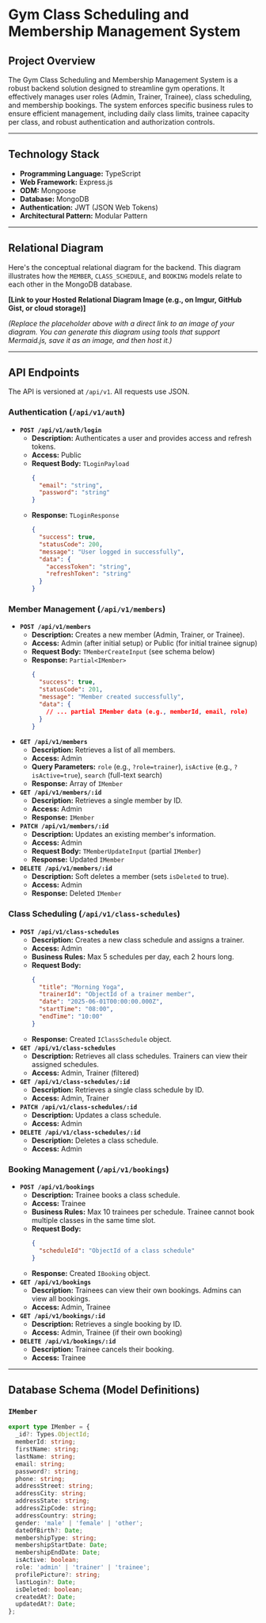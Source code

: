 # Gym Class Scheduling and Membership Management System

## Project Overview

The Gym Class Scheduling and Membership Management System is a robust backend solution designed to streamline gym operations. It effectively manages user roles (Admin, Trainer, Trainee), class scheduling, and membership bookings. The system enforces specific business rules to ensure efficient management, including daily class limits, trainee capacity per class, and robust authentication and authorization controls.

---

## Technology Stack

- **Programming Language:** TypeScript
- **Web Framework:** Express.js
- **ODM:** Mongoose
- **Database:** MongoDB
- **Authentication:** JWT (JSON Web Tokens)
- **Architectural Pattern:** Modular Pattern

---

## Relational Diagram

Here's the conceptual relational diagram for the backend. This diagram illustrates how the `MEMBER`, `CLASS_SCHEDULE`, and `BOOKING` models relate to each other in the MongoDB database.

**[Link to your Hosted Relational Diagram Image (e.g., on Imgur, GitHub Gist, or cloud storage)]**

_(Replace the placeholder above with a direct link to an image of your diagram. You can generate this diagram using tools that support Mermaid.js, save it as an image, and then host it.)_

---

## API Endpoints

The API is versioned at `/api/v1`. All requests use JSON.

### Authentication (`/api/v1/auth`)

- **`POST /api/v1/auth/login`**
  - **Description:** Authenticates a user and provides access and refresh tokens.
  - **Access:** Public
  - **Request Body:** `TLoginPayload`
    ```json
    {
      "email": "string",
      "password": "string"
    }
    ```
  - **Response:** `TLoginResponse`
    ```json
    {
      "success": true,
      "statusCode": 200,
      "message": "User logged in successfully",
      "data": {
        "accessToken": "string",
        "refreshToken": "string"
      }
    }
    ```

### Member Management (`/api/v1/members`)

- **`POST /api/v1/members`**
  - **Description:** Creates a new member (Admin, Trainer, or Trainee).
  - **Access:** Admin (after initial setup) or Public (for initial trainee signup)
  - **Request Body:** `TMemberCreateInput` (see schema below)
  - **Response:** `Partial<IMember>`
    ```json
    {
      "success": true,
      "statusCode": 201,
      "message": "Member created successfully",
      "data": {
        // ... partial IMember data (e.g., memberId, email, role)
      }
    }
    ```
- **`GET /api/v1/members`**
  - **Description:** Retrieves a list of all members.
  - **Access:** Admin
  - **Query Parameters:** `role` (e.g., `?role=trainer`), `isActive` (e.g., `?isActive=true`), `search` (full-text search)
  - **Response:** Array of `IMember`
- **`GET /api/v1/members/:id`**
  - **Description:** Retrieves a single member by ID.
  - **Access:** Admin
  - **Response:** `IMember`
- **`PATCH /api/v1/members/:id`**
  - **Description:** Updates an existing member's information.
  - **Access:** Admin
  - **Request Body:** `TMemberUpdateInput` (partial `IMember`)
  - **Response:** Updated `IMember`
- **`DELETE /api/v1/members/:id`**
  - **Description:** Soft deletes a member (sets `isDeleted` to true).
  - **Access:** Admin
  - **Response:** Deleted `IMember`

### Class Scheduling (`/api/v1/class-schedules`)

- **`POST /api/v1/class-schedules`**
  - **Description:** Creates a new class schedule and assigns a trainer.
  - **Access:** Admin
  - **Business Rules:** Max 5 schedules per day, each 2 hours long.
  - **Request Body:**
    ```json
    {
      "title": "Morning Yoga",
      "trainerId": "ObjectId of a trainer member",
      "date": "2025-06-01T00:00:00.000Z",
      "startTime": "08:00",
      "endTime": "10:00"
    }
    ```
  - **Response:** Created `IClassSchedule` object.
- **`GET /api/v1/class-schedules`**
  - **Description:** Retrieves all class schedules. Trainers can view their assigned schedules.
  - **Access:** Admin, Trainer (filtered)
- **`GET /api/v1/class-schedules/:id`**
  - **Description:** Retrieves a single class schedule by ID.
  - **Access:** Admin, Trainer
- **`PATCH /api/v1/class-schedules/:id`**
  - **Description:** Updates a class schedule.
  - **Access:** Admin
- **`DELETE /api/v1/class-schedules/:id`**
  - **Description:** Deletes a class schedule.
  - **Access:** Admin

### Booking Management (`/api/v1/bookings`)

- **`POST /api/v1/bookings`**
  - **Description:** Trainee books a class schedule.
  - **Access:** Trainee
  - **Business Rules:** Max 10 trainees per schedule. Trainee cannot book multiple classes in the same time slot.
  - **Request Body:**
    ```json
    {
      "scheduleId": "ObjectId of a class schedule"
    }
    ```
  - **Response:** Created `IBooking` object.
- **`GET /api/v1/bookings`**
  - **Description:** Trainees can view their own bookings. Admins can view all bookings.
  - **Access:** Admin, Trainee
- **`GET /api/v1/bookings/:id`**
  - **Description:** Retrieves a single booking by ID.
  - **Access:** Admin, Trainee (if their own booking)
- **`DELETE /api/v1/bookings/:id`**
  - **Description:** Trainee cancels their booking.
  - **Access:** Trainee

---

## Database Schema (Model Definitions)

### `IMember`

```typescript
export type IMember = {
  _id?: Types.ObjectId;
  memberId: string;
  firstName: string;
  lastName: string;
  email: string;
  password?: string;
  phone: string;
  addressStreet: string;
  addressCity: string;
  addressState: string;
  addressZipCode: string;
  addressCountry: string;
  gender: 'male' | 'female' | 'other';
  dateOfBirth?: Date;
  membershipType: string;
  membershipStartDate: Date;
  membershipEndDate: Date;
  isActive: boolean;
  role: 'admin' | 'trainer' | 'trainee';
  profilePicture?: string;
  lastLogin?: Date;
  isDeleted: boolean;
  createdAt?: Date;
  updatedAt?: Date;
};
```
